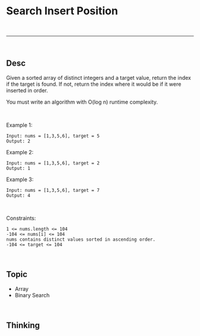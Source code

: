 # Search Insert Position

<br>

---

<br>

## Desc

Given a sorted array of distinct integers and a target value, return the index if the target is found. If not, return the index where it would be if it were inserted in order.

You must write an algorithm with O(log n) runtime complexity.

<br>

Example 1:

```
Input: nums = [1,3,5,6], target = 5
Output: 2
```


Example 2:

```
Input: nums = [1,3,5,6], target = 2
Output: 1
```


Example 3:

```
Input: nums = [1,3,5,6], target = 7
Output: 4
```

<br>

Constraints:

```
1 <= nums.length <= 104
-104 <= nums[i] <= 104
nums contains distinct values sorted in ascending order.
-104 <= target <= 104
```

<br>

## Topic

* Array
* Binary Search

<br>

## Thinking

